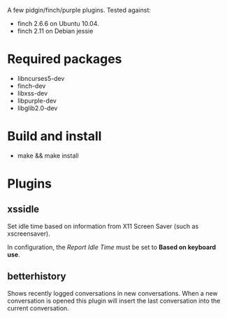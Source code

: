 A few pidgin/finch/purple plugins.
Tested against:
* finch 2.6.6 on Ubuntu 10.04.
* finch 2.11 on Debian jessie

# Required packages
* libncurses5-dev
* finch-dev
* libxss-dev
* libpurple-dev
* libglib2.0-dev

# Build and install

* make && make install

# Plugins

## xssidle
Set idle time based on information from X11 Screen Saver (such as
xscreensaver).

In configuration, the _Report Idle Time_ must be set to
**Based on keyboard use**.

## betterhistory
Shows recently logged conversations in new conversations.
When a new conversation is opened this plugin will insert
the last conversation into the current conversation.

